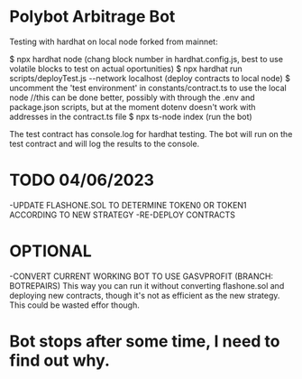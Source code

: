 # Polybot Arbitrage Bot

Testing with hardhat on local node forked from mainnet:

$ npx hardhat node (chang block number in hardhat.config.js, best to use volatile blocks to test on actual oportunities)
$ npx hardhat run scripts/deployTest.js --network localhost (deploy contracts to local node)
$ uncomment the 'test environment' in constants/contract.ts to use the local node 
    //this can be done better, possibly with through the .env and package.json scripts, but at the moment dotenv doesn't work with addresses in the contract.ts file
$ npx ts-node index (run the bot)

The test contract has console.log for hardhat testing. The bot will run on the test contract and will log the results to the console.


# TODO 04/06/2023

-UPDATE FLASHONE.SOL TO DETERMINE TOKEN0 OR TOKEN1 ACCORDING TO NEW STRATEGY
-RE-DEPLOY CONTRACTS

# OPTIONAL
-CONVERT CURRENT WORKING BOT TO USE GASVPROFIT (BRANCH: BOTREPAIRS) This way you can run it without converting flashone.sol and deploying new contracts, though it's not as efficient as the new strategy. This could be wasted effor though.

# Bot stops after some time, I need to find out why.